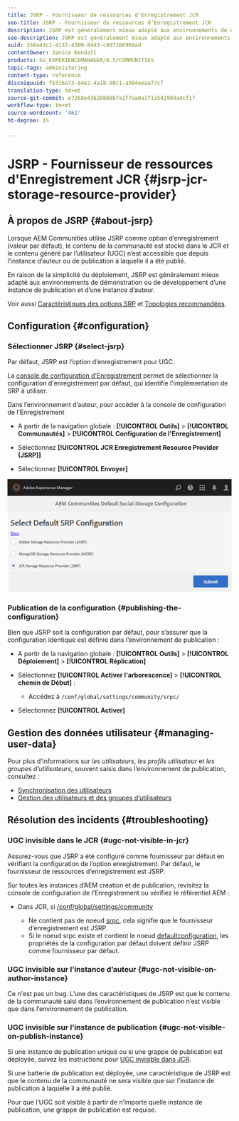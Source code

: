 ```yaml
---
title: JSRP - Fournisseur de ressources d’Enregistrement JCR
seo-title: JSRP - Fournisseur de ressources d’Enregistrement JCR
description: JSRP est généralement mieux adapté aux environnements de démonstration ou de développement d’une instance de publication et d’une instance d’auteur.
seo-description: JSRP est généralement mieux adapté aux environnements de démonstration ou de développement d’une instance de publication et d’une instance d’auteur.
uuid: 358a43c1-4137-4300-8443-c0d7166968ad
contentOwner: Janice Kendall
products: SG_EXPERIENCEMANAGER/6.5/COMMUNITIES
topic-tags: administering
content-type: reference
discoiquuid: f5316a73-84e2-4a18-98c1-a384eeaa77cf
translation-type: tm+mt
source-git-commit: e7268e43620860b7a1f7aa0a1f1a54199dadcf17
workflow-type: tm+mt
source-wordcount: '462'
ht-degree: 1%

---
```



# JSRP - Fournisseur de ressources d&#39;Enregistrement JCR {#jsrp-jcr-storage-resource-provider}

## À propos de JSRP {#about-jsrp}

Lorsque AEM Communities utilise JSRP comme option d’enregistrement (valeur par défaut), le contenu de la communauté est stocké dans le JCR et le contenu généré par l’utilisateur (UGC) n’est accessible que depuis l’instance d’auteur ou de publication à laquelle il a été publié.

En raison de la simplicité du déploiement, JSRP est généralement mieux adapté aux environnements de démonstration ou de développement d’une instance de publication et d’une instance d’auteur.

Voir aussi [Caractéristiques des options SRP](working-with-srp.md#characteristics-of-srp-options) et [Topologies recommandées](topologies.md).

## Configuration {#configuration}

### Sélectionner JSRP {#select-jsrp}

Par défaut, JSRP est l’option d’enregistrement pour UGC.

La [console de configuration d&#39;Enregistrement](srp-config.md) permet de sélectionner la configuration d&#39;enregistrement par défaut, qui identifie l&#39;implémentation de SRP à utiliser.

Dans l’environnement d’auteur, pour accéder à la console de configuration de l’Enregistrement

* A partir de la navigation globale : **[!UICONTROL Outils]** > **[!UICONTROL Communautés]** > **[!UICONTROL Configuration de l&#39;Enregistrement]**

* Sélectionnez **[!UICONTROL JCR Enregistrement Resource Provider (JSRP)]**

* Sélectionnez **[!UICONTROL Envoyer]**

![jsrp-configuration](assets/jsrp-configuration.png)

### Publication de la configuration {#publishing-the-configuration}

Bien que JSRP soit la configuration par défaut, pour s’assurer que la configuration identique est définie dans l’environnement de publication :

* A partir de la navigation globale : **[!UICONTROL Outils]** > **[!UICONTROL Déploiement]** > **[!UICONTROL Réplication]**
* Sélectionnez **[!UICONTROL Activer l&#39;arborescence]** > **[!UICONTROL chemin de Début]** :

   * Accédez à `/conf/global/settings/community/srpc/`

* Sélectionnez **[!UICONTROL Activer]**

## Gestion des données utilisateur {#managing-user-data}

Pour plus d’informations sur *les utilisateurs*, *les profils utilisateur* et *les groupes d’utilisateurs*, souvent saisis dans l’environnement de publication, consultez :

* [Synchronisation des utilisateurs](sync.md)
* [Gestion des utilisateurs et des groupes d’utilisateurs](users.md)

## Résolution des incidents {#troubleshooting}

### UGC invisible dans le JCR {#ugc-not-visible-in-jcr}

Assurez-vous que JSRP a été configuré comme fournisseur par défaut en vérifiant la configuration de l’option enregistrement. Par défaut, le fournisseur de ressources d’enregistrement est JSRP.

Sur toutes les instances d’AEM création et de publication, revisitez la console de configuration de l’Enregistrement ou vérifiez le référentiel AEM :

* Dans JCR, si [/conf/global/settings/community](http://localhost:4502/crx/de/index.jsp#/conf/global/settings/community)

   * Ne contient pas de noeud [srpc](http://localhost:4502/crx/de/index.jsp#/conf/global/settings/community/srpc), cela signifie que le fournisseur d’enregistrement est JSRP.
   * Si le noeud srpc existe et contient le noeud [defaultconfiguration](http://localhost:4502/crx/de/index.jsp#/conf/global/settings/community/srpc/defaultconfiguration), les propriétés de la configuration par défaut doivent définir JSRP comme fournisseur par défaut.

### UGC invisible sur l’instance d’auteur {#ugc-not-visible-on-author-instance}

Ce n&#39;est pas un bug. L’une des caractéristiques de JSRP est que le contenu de la communauté saisi dans l’environnement de publication n’est visible que dans l’environnement de publication.

### UGC invisible sur l’instance de publication {#ugc-not-visible-on-publish-instance}

Si une instance de publication unique ou si une grappe de publication est déployée, suivez les instructions pour [UGC invisible dans JCR](#ugc-not-visible-in-jcr).

Si une batterie de publication est déployée, une caractéristique de JSRP est que le contenu de la communauté ne sera visible que sur l’instance de publication à laquelle il a été publié.

Pour que l’UGC soit visible à partir de n’importe quelle instance de publication, une grappe de publication est requise.

